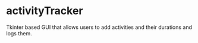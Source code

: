 # activityTracker
Tkinter based GUI that allows users to add activities and their durations and logs them. 
